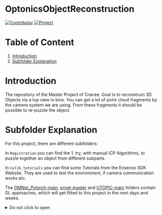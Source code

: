# OptonicsObjectReconstruction
[![Contributor](https://img.shields.io/badge/contributor-cracee-brightgreen.svg)](https://github.com/Cracee/OptonicsObjectReconstruction)
[![Project](https://img.shields.io/badge/Project%20under%20supervision%20of-OPTONIC-blue.svg)](https://github.com/Cracee/OptonicsObjectReconstruction)

# Table of Content
<ol>
  <li><a href='#intro'>Introduction</a></li>
  <li><a href='#sub'>Subfolder Explanation</a></li>
</ol>

# <span id='intro'>Introduction</span>

The repository of the Master Project of Cracee. Goal is to reconstruct 3D Objects via a top view in bins. You can get a lot of point cloud fragments by the camera system we are using. From these fragments it should be possible to re-puzzle the object. 

# <span id='sub'>Subfolder Explanation</span>

For this project, there are different subfolders:

In `Registration` you can find the 1. try, with manual ICP Algorithms, to puzzle together an object from different subparts.

In `nxlib_tutorials` you can find some Tutorials from the Ensenso SDK Website. They are used to test the environment, if camera communication works etc.

The [OMNet_Pytorch-main], [prnet-master] and [UTOPIC-main] folders contain DL approaches, which will get fitted to this project in the next days and weeks. 

<details><summary>Do not click to open</summary>
  <ul>
    <li>Got you!</li>
    <li>Now you probably feel ashamed</li>
    <li>But that is ok</li>
    <li>I would have clicked it too</li>
    <li>Don't worry, be happy!</li>
  </ul>
</details>

[OMNet_Pytorch-main]: https://github.com/hxwork/OMNet_Pytorch
[prnet-master]: https://github.com/WangYueFt/prnet
[UTOPIC-main]: https://github.com/ZhileiChen99/UTOPIC
